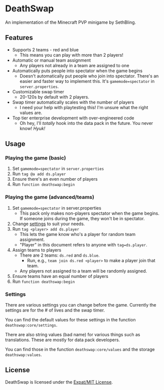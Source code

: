<!--
SPDX-FileCopyrightText: 2020 Nathaniel Fitzenrider

SPDX-License-Identifier: MIT
-->

# DeathSwap
An implementation of the Minecraft PVP minigame by SethBling.

## Features
- Supports 2 teams - red and blue
    - This means you can play with more than 2 players!
- Automatic or manual team assignment
    - Any players not already in a team are assigned to one
- Automatically puts people into spectator when the game begins
    - Doesn't automatically put people who join into spectator. There's an
    easier and faster way to implement this. It's `gamemode=spectator` in
    `server.properties`.
- Customizable swap timer
    - 20-120s by default with 2 players.
- Swap timer automatically scales with the number of players
    - I need your help with playtesting this! I'm unsure what the right values
    are.
- Top tier enterprise development with over-engineered code
    - Oh hey, I'll *totally* hook into the data pack in the future. You never
    know! *Hyuk!*

## Usage

### Playing the game (basic)

1. Set `gamemode=spectator` in `server.properties`
2. Run `tag @a add ds.player`
3. Ensure there's an even number of players
4. Run `function deathswap:begin`

### Playing the game (advanced/teams)

1. Set `gamemode=spectator` in server.properties
    - This pack only makes non-players spectator when the game begins. If
    someone joins during the game, they won't be in spectator.
2. Change [settings](#settings) to suit your needs.
2. Run `tag <player> add ds.player`
    - This lets the game know who's a player for random team assignment.
    - "Player" in this document refers to anyone with `tag=ds.player`.
3. Assign teams to players
    - There are 2 teams: `ds.red` and `ds.blue`.
        - Run, e.g., `team join ds.red <player>` to make a player join that
        team.
    - Any players not assigned to a team will be randomly assigned.
4. Ensure teams have an equal number of players
5. Run `function deathswap:begin`

### Settings
There are various settings you can change before the game.
Currently the settings are for the # of lives and the swap timer.

You can find the default values for these settings in the function
`deathswap:core/settings`.

There are also string values (bad name) for various things such as translations.
These are mostly for data pack developers.

You can find those in the function `deathswap:core/values` and the storage
`deathswap:values`.

## License
DeathSwap is licensed under the [Expat/MIT License](LICENSE).
